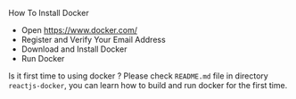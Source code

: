 How To Install Docker
- Open https://www.docker.com/
- Register and Verify Your Email Address
- Download and Install Docker
- Run Docker

Is it first time to using docker ?
Please check `README.md` file in directory `reactjs-docker`, you can learn how to build and run docker for the first time.